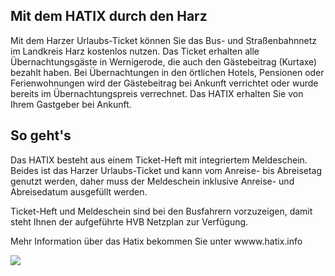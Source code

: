 ## Mit dem HATIX durch den Harz

Mit dem Harzer Urlaubs-Ticket können Sie das Bus- und Straßenbahnnetz im Landkreis Harz kostenlos nutzen. Das Ticket erhalten 
alle Übernachtungsgäste in Wernigerode, die auch den Gästebeitrag (Kurtaxe) bezahlt haben. Bei Übernachtungen in den örtlichen Hotels, Pensionen oder Ferienwohnungen wird der Gästebeitrag bei Ankunft verrichtet oder wurde bereits im Übernachtungspreis verrechnet. Das HATIX erhalten Sie von Ihrem Gastgeber bei Ankunft.

## So geht's

Das HATIX besteht aus einem Ticket-Heft mit integriertem Meldeschein. Beides ist das Harzer Urlaubs-Ticket und kann vom Anreise- bis Abreisetag genutzt werden, daher muss der Meldeschein inklusive Anreise- und Abreisedatum ausgefüllt werden.

Ticket-Heft und Meldeschein sind bei den Busfahrern vorzuzeigen, damit steht Ihnen der aufgeführte HVB Netzplan zur Verfügung.

Mehr Information über das Hatix bekommen Sie unter wwww.hatix.info

<img class="img-responsive" src="http://misc.topobyte.de/images/1d9cdc1bb055479c9d15e060b0d4fecd.png"/>
